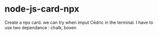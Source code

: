 # node-js-card-npx
Create a npx card.
we can try when imput Cédric in the terminal.
I have to use two dependance : chalk, boxen
